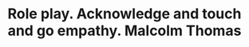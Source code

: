 ---
area: Communication Skills
category: 17 - Calgary Cambridge Workshop
title: Role play. Acknowledge and touch and go empathy. Malcolm Thomas
description: Role play. Acknowledge and touch and go empathy. Malcolm Thomas
audio: /assets/audio/17 - Calgary Cambridge Workshop - 17 Role play. Acknowledge and touch and go empathy. Malcolm Thomas - MQ.mp3
article: 
www: 
keywords: Calgary, Cambridge, Model
youtube: 
soundcloud: 
---